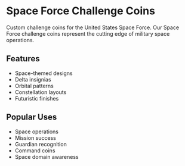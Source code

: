 # Space Force Challenge Coins

Custom challenge coins for the United States Space Force. Our Space Force challenge coins represent the cutting edge of military space operations.

## Features
- Space-themed designs
- Delta insignias
- Orbital patterns
- Constellation layouts
- Futuristic finishes

## Popular Uses
- Space operations
- Mission success
- Guardian recognition
- Command coins
- Space domain awareness 